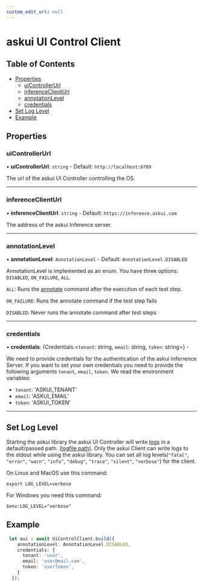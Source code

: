 ```yaml
---
custom_edit_url: null
---
```

# askui UI Control Client

## Table of Contents

  - [Properties](#properties)
    - [uiControllerUrl](#uiControllerUrl)
    - [inferenceClientUrl](#inferenceClientUrl)
    - [annotationLevel](#annotationLevel)
    - [credentials](#credentials)
  - [Set Log Level](#set-log-level)  
  - [Example](#example)  
## Properties

### uiControllerUrl

• **uiControllerUrl**: `string` - Default: `http://localhost:6769`

The url of the askui UI Controller controlling the OS.
___

### inferenceClientUrl

• **inferenceClientUrl**: `string` - Default: `https://inference.askui.com`

The address of the askui Inference server.
___

### annotationLevel

• **annotationLevel**: `AnnotationLevel` - Default: `AnnotationLevel.DISABLED`

AnnotationLevel is implemented as an enum. You have three options: `DISABLED`, `ON_FAILURE`, `ALL`.

`ALL`:  Runs the [annotate](../../general/05-Tooling/annotate-image.md) command after the execution of each test step.


`ON_FAILURE`: Runs the annotate command if the test step fails 


`DISABLED`: Never runs the annotate command after test steps
___

### credentials

• **credentials**: {Credentials.<`tenant`: string, `email`: string, `token`: string>} - 

We need to provide credentials for the authentication of the askui Inferrence Server. If you want to set your own credentials you need to provide the following arguments `tenant`, `email`, `token`. We read the environment variables:

- `tenant`: 'ASKUI_TENANT'
- `email`:  'ASKUI_EMAIL'
- `token`:  'ASKUI_TOKEN'
___

## Set Log Level

Starting the askui library the askui UI Controller will write [logs](../06-Configuration/askui-ui-controller.md#loglevel) in a default/passed path. ([logfile path](../06-Configuration/askui-ui-controller.md#logfilepath)).
Only the askui Client can write logs to the stdout while using the askui library.
You can set all log levels(`"fatal"`, `"error"`, `"warn"`, `"info"`, `"debug"`, `"trace"`, `"silent"`, `"verbose"`) for the client.

On Linux and MacOS use this command:
```shell
export LOG_LEVEL=verbose
```

For Windows you need this command:
 ```shell
$env:LOG_LEVEL="verbose"
```
## Example

```typescript
 let aui = await UiControlClient.build({
    annotationLevel: AnnotationLevel.DISABLED,
    credentials: {
      tenant: 'user',
      email: 'user@mail.com',
      token: 'userToken',
    }
  });
```

